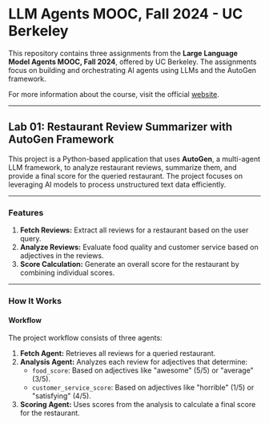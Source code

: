 # LLM Agents MOOC, Fall 2024 - UC Berkeley

This repository contains three assignments from the **Large Language Model Agents MOOC, Fall 2024**, offered by UC Berkeley. The assignments focus on building and orchestrating AI agents using LLMs and the AutoGen framework.

For more information about the course, visit the official [ website](https://llmagents-learning.org/f24).

---

## Lab 01: Restaurant Review Summarizer with AutoGen Framework

This project is a Python-based application that uses **AutoGen**, a multi-agent LLM framework, to analyze restaurant reviews, summarize them, and provide a final score for the queried restaurant. The project focuses on leveraging AI models to process unstructured text data efficiently.

---

### Features

1. **Fetch Reviews:** Extract all reviews for a restaurant based on the user query.
2. **Analyze Reviews:** Evaluate food quality and customer service based on adjectives in the reviews.
3. **Score Calculation:** Generate an overall score for the restaurant by combining individual scores.

---

### How It Works

#### Workflow
The project workflow consists of three agents:
1. **Fetch Agent:** Retrieves all reviews for a queried restaurant.
2. **Analysis Agent:** Analyzes each review for adjectives that determine:
   - `food_score`: Based on adjectives like "awesome" (5/5) or "average" (3/5).
   - `customer_service_score`: Based on adjectives like "horrible" (1/5) or "satisfying" (4/5).
3. **Scoring Agent:** Uses scores from the analysis to calculate a final score for the restaurant.
